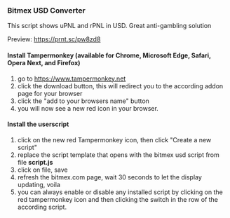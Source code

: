 ### Bitmex USD Converter
This script shows uPNL and rPNL in USD. Great anti-gambling solution

Preview: https://prnt.sc/pw8zd8


#### Install Tampermonkey (available for Chrome, Microsoft Edge, Safari, Opera Next, and Firefox)

1. go to https://www.tampermonkey.net
2. click the download button, this will redirect you to the according addon page for your browser
3. click the "add to your browsers name" button
4. you will now see a new red icon in your browser.


#### Install the userscript

1. click on the new red Tampermonkey icon, then click "Create a new script"
2. replace the script template that opens with the bitmex usd script from file **script.js**
3. click on file, save
4. refresh the bitmex.com page, wait 30 seconds to let the display updating, voila
5. you can always enable or disable any installed script by clicking on the red tampermonkey icon and then clicking the switch in the row of the according script.
